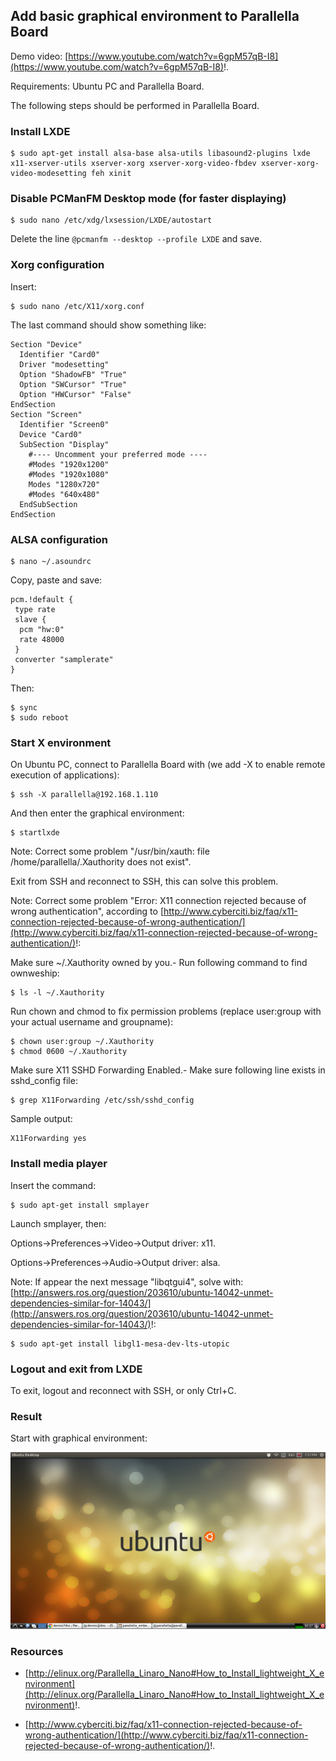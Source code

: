 
## Add basic graphical environment to Parallella Board ##

Demo video: [https://www.youtube.com/watch?v=6gpM57qB-I8](https://www.youtube.com/watch?v=6gpM57qB-I8)!.

Requirements: Ubuntu PC and Parallella Board.

The following steps should be performed in Parallella Board.

### Install LXDE ###

```
$ sudo apt-get install alsa-base alsa-utils libasound2-plugins lxde x11-xserver-utils xserver-xorg xserver-xorg-video-fbdev xserver-xorg-video-modesetting feh xinit
```

### Disable PCManFM Desktop mode (for faster displaying) ###

```
$ sudo nano /etc/xdg/lxsession/LXDE/autostart
```

Delete the line ```@pcmanfm --desktop --profile LXDE``` and save.

### Xorg configuration ###

Insert:

```
$ sudo nano /etc/X11/xorg.conf
```

The last command should show something like:

```
Section "Device"
  Identifier "Card0"
  Driver "modesetting"
  Option "ShadowFB" "True"
  Option "SWCursor" "True"
  Option "HWCursor" "False"
EndSection
Section "Screen"
  Identifier "Screen0"
  Device "Card0"
  SubSection "Display"
    #---- Uncomment your preferred mode ----
    #Modes "1920x1200"
    #Modes "1920x1080"
    Modes "1280x720"
    #Modes "640x480"
  EndSubSection
EndSection
```

### ALSA configuration ###

```
$ nano ~/.asoundrc
```

Copy, paste and save:

```
pcm.!default {
 type rate
 slave {
  pcm "hw:0"
  rate 48000
 }
 converter "samplerate"
}
```

Then:

```
$ sync
$ sudo reboot
```

### Start X environment ###

On Ubuntu PC, connect to Parallella Board with (we add -X to enable remote execution of applications):

```
$ ssh -X parallella@192.168.1.110
```

And then enter the graphical environment:

```
$ startlxde
```

Note: Correct some problem "/usr/bin/xauth:  file /home/parallella/.Xauthority does not exist".

Exit from SSH and reconnect to SSH, this can solve this problem.

Note: Correct some problem "Error: X11 connection rejected because of wrong authentication", according to [http://www.cyberciti.biz/faq/x11-connection-rejected-because-of-wrong-authentication/](http://www.cyberciti.biz/faq/x11-connection-rejected-because-of-wrong-authentication/)!:

Make sure ~/.Xauthority owned by you.- Run following command to find ownweship:

```
$ ls -l ~/.Xauthority 
```

Run chown and chmod to fix permission problems (replace user:group with your actual username and groupname):

```
$ chown user:group ~/.Xauthority 
$ chmod 0600 ~/.Xauthority
```

Make sure X11 SSHD Forwarding Enabled.- Make sure following line exists in sshd_config file:

```
$ grep X11Forwarding /etc/ssh/sshd_config 
```

Sample output:

```
X11Forwarding yes 
```

### Install media player ###

Insert the command:

```
$ sudo apt-get install smplayer
```

Launch smplayer, then:

Options->Preferences->Video->Output driver: x11.

Options->Preferences->Audio->Output driver: alsa.

Note: If appear the next message "libqtgui4", solve with: [http://answers.ros.org/question/203610/ubuntu-14042-unmet-dependencies-similar-for-14043/](http://answers.ros.org/question/203610/ubuntu-14042-unmet-dependencies-similar-for-14043/)!:

```
$ sudo apt-get install libgl1-mesa-dev-lts-utopic 
```

### Logout and exit from LXDE ###

To exit, logout and reconnect with SSH, or only Ctrl+C.

### Result ###

Start with graphical environment:

![image](/posts/parallella/add_basic_graphical_environment_to_parallella_board/startlxde.png)

### Resources ###

- [http://elinux.org/Parallella_Linaro_Nano#How_to_Install_lightweight_X_environment](http://elinux.org/Parallella_Linaro_Nano#How_to_Install_lightweight_X_environment)!.

- [http://www.cyberciti.biz/faq/x11-connection-rejected-because-of-wrong-authentication/](http://www.cyberciti.biz/faq/x11-connection-rejected-because-of-wrong-authentication/)!.



